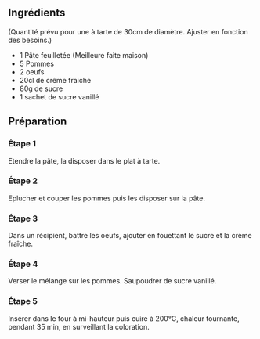 ## Ingrédients

(Quantité prévu pour une à tarte de 30cm de diamètre. Ajuster en fonction des 
besoins.)

* 1 Pâte feuilletée (Meilleure faite maison)
* 5 Pommes
* 2 oeufs
* 20cl de crême fraiche
* 80g de sucre
* 1 sachet de sucre vanillé

## Préparation

### Étape 1
Etendre la pâte, la disposer dans le plat à tarte.

### Étape 2
Eplucher et couper les pommes puis les disposer sur la pâte.

### Étape 3
Dans un récipient, battre les oeufs, ajouter en fouettant le sucre et la crème fraîche.

### Étape 4
Verser le mélange sur les pommes. Saupoudrer de sucre vanillé.

### Étape 5
Insérer dans le four à mi-hauteur puis cuire à 200°C, chaleur tournante, pendant 35 min, en surveillant la coloration.
